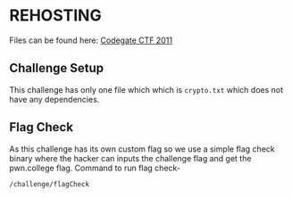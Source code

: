 # REHOSTING

Files can be found here: [Codegate CTF 2011](https://github.com/pwncollege/ctf-archive/blob/main/codegate2011/crypto200/crypto.txt)

## Challenge Setup
This challenge has only one file which which is `crypto.txt` which does not have any dependencies.

## Flag Check
As this challenge has its own custom flag so we use a simple flag check binary where the hacker can inputs the challenge flag and get the pwn.college flag.
Command to run flag check-
```
/challenge/flagCheck
```